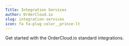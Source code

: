 ```yaml
---
Title: Integration Services
author: OrderCloud.io
slug: integration-services
icon: fa fa-plug color__prince-lt
---
```

Get started with the OrderCloud.io standard integrations.